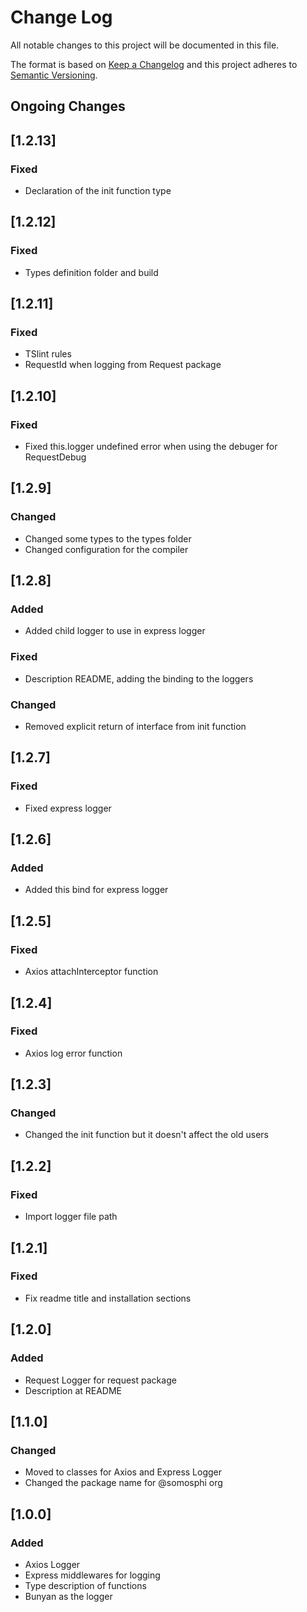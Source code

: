 # Change Log
All notable changes to this project will be documented in this file.

The format is based on [Keep a Changelog](http://keepachangelog.com/)
and this project adheres to [Semantic Versioning](http://semver.org/).

## Ongoing Changes

## [1.2.13]
### Fixed
- Declaration of the init function type

## [1.2.12]
### Fixed
- Types definition folder and build

## [1.2.11]
### Fixed
- TSlint rules
- RequestId when logging from Request package

## [1.2.10]
### Fixed
- Fixed this.logger undefined error when using the debuger for RequestDebug

## [1.2.9]
### Changed
- Changed some types to the types folder
- Changed configuration for the compiler

## [1.2.8]
### Added
- Added child logger to use in express logger

### Fixed
- Description README, adding the binding to the loggers

### Changed
- Removed explicit return of interface from init function

## [1.2.7]
### Fixed
- Fixed express logger

## [1.2.6]
### Added
- Added this bind for express logger

## [1.2.5]
### Fixed
- Axios attachInterceptor function

## [1.2.4]
### Fixed
- Axios log error function

## [1.2.3]
### Changed
- Changed the init function but it doesn't affect the old users

## [1.2.2]
### Fixed
- Import logger file path

## [1.2.1]
### Fixed
- Fix readme title and installation sections

## [1.2.0]
### Added
- Request Logger for request package
- Description at README

## [1.1.0]
### Changed
- Moved to classes for Axios and Express Logger
- Changed the package name for @somosphi org

## [1.0.0]
### Added
- Axios Logger
- Express middlewares for logging
- Type description of functions
- Bunyan as the logger
